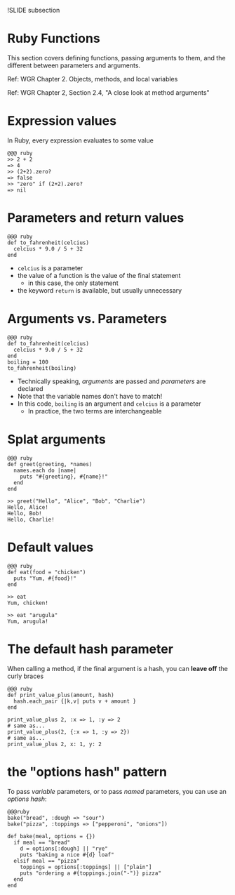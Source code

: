 !SLIDE subsection
# Ruby Functions

This section covers defining functions, passing arguments to them, and the different between parameters and arguments.

Ref: WGR Chapter 2. Objects, methods, and local variables

Ref: WGR Chapter 2, Section 2.4, "A close look at method arguments"

# Expression values

In Ruby, every expression evaluates to some value

    @@@ ruby
    >> 2 + 2
    => 4
    >> (2+2).zero?
    => false
    >> "zero" if (2+2).zero?
    => nil

# Parameters and return values

    @@@ ruby
    def to_fahrenheit(celcius)
      celcius * 9.0 / 5 + 32
    end

* `celcius` is a parameter
* the value of a function is the value of the final statement
  * in this case, the only statement
* the keyword `return` is available, but usually unnecessary

# Arguments vs. Parameters

    @@@ ruby
    def to_fahrenheit(celcius)
      celcius * 9.0 / 5 + 32
    end
    boiling = 100
    to_fahrenheit(boiling)

* Technically speaking, *arguments* are passed and *parameters* are declared
* Note that the variable names don't have to match!
* In this code, `boiling` is an argument and `celcius` is a parameter
  * In practice, the two terms are interchangeable

# Splat arguments

    @@@ ruby
    def greet(greeting, *names)
      names.each do |name|
        puts "#{greeting}, #{name}!"
      end
    end

    >> greet("Hello", "Alice", "Bob", "Charlie")
    Hello, Alice!
    Hello, Bob!
    Hello, Charlie!

# Default values

    @@@ ruby
    def eat(food = "chicken")
      puts "Yum, #{food}!"
    end

    >> eat
    Yum, chicken!

    >> eat "arugula"
    Yum, arugula!

# The default hash parameter

When calling a method, if the final argument is a hash, you can **leave off** the curly braces

    @@@ ruby
    def print_value_plus(amount, hash)
      hash.each_pair {|k,v| puts v + amount }
    end
    
    print_value_plus 2, :x => 1, :y => 2
    # same as...
    print_value_plus(2, {:x => 1, :y => 2})
    # same as...
    print_value_plus 2, x: 1, y: 2

# the "options hash" pattern

To pass *variable* parameters, or to pass *named* parameters, you can use an *options hash*:

    @@@ruby
    bake("bread", :dough => "sour")
    bake("pizza", :toppings => ["pepperoni", "onions"])    
    
    def bake(meal, options = {})
      if meal == "bread"
        d = options[:dough] || "rye"
        puts "baking a nice #{d} loaf"
      elsif meal == "pizza"
        toppings = options[:toppings] || ["plain"]
        puts "ordering a #{toppings.join("-")} pizza"
      end
    end
    
